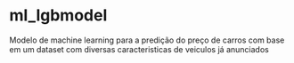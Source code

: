 # ml_lgbmodel
Modelo de machine learning para a predição do preço de carros com base em um dataset com diversas caracteristicas de veiculos já anunciados


